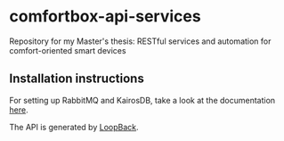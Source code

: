 # comfortbox-api-services
Repository for my Master's thesis: RESTful services and automation for comfort-oriented smart devices

## Installation instructions
For setting up RabbitMQ and KairosDB, take a look at the documentation [here](./docs/setup_rabbitmq_kairosdb.md). 


The API is generated by [LoopBack](http://loopback.io).